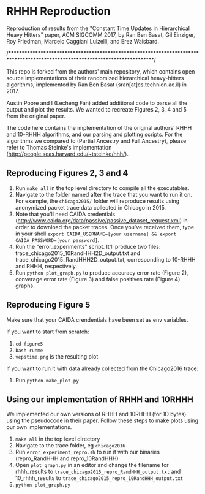 # RHHH Reproduction
Reproduction of results from the "Constant Time Updates in Hierarchical Heavy Hitters" paper, ACM SIGCOMM 2017, by Ran Ben Basat, Gil Einziger, Roy Friedman, Marcelo Caggiani Luizelli, and Erez Waisbard.

/******************************************************************************************************************************/

This repo is forked from the authors' main repository, which contains open source implementations of their randomized hierarchical heavy-hitters algorithms, implemented by Ran Ben Basat (sran[at]cs.technion.ac.il) in 2017.

Austin Poore and I (Lecheng Fan) added additional code to parse all the output and plot the results. We wanted to recreate Figures 2, 3, 4 and 5 from the original paper.

The code here contains the implementation of the original authors' RHHH and 10-RHHH algorithms, and our parsing and plotting scripts.
For the algorithms we compared to (Partial Ancestry and Full Ancestry), please refer to Thomas Steinke's implementation (http://people.seas.harvard.edu/~tsteinke/hhh/).

## Reproducing Figures 2, 3 and 4

1. Run `make all` in the top level directory to compile all the executables.
2. Navigate to the folder named after the trace that you want to run it on. For example, the `chicago2015/` folder will reproduce results using anonymized packet trace data collected in Chicago in 2015. 
3. Note that you'll need CAIDA credentials (http://www.caida.org/data/passive/passive_dataset_request.xml) in order to download the packet traces. Once you've received them, type in your shell `export CAIDA_USERNAME=[your username] && export CAIDA_PASSWORD=[your password]`.
4. Run the "error_experiments" script. It'll produce two files: trace_chicago2015_10RandHHH2D_output.txt and trace_chicago2015_RandHHH2D_output.txt, corresponding to 10-RHHH and RHHH, respectively.
5. Run `python plot_graph.py` to produce accuracy error rate (Figure 2), converage error rate (Figure 3) and false positives rate (Figure 4) graphs.

## Reproducing Figure 5
Make sure that your CAIDA crendentials have been set as env variables.

If you want to start from scratch:
1. `cd figure5`
2. `bash runme`
3. `vepstime.png` is the resulting plot

If you want to run it with data already collected from the Chicago2016 trace:
1. Run `python make_plot.py`

## Using our implementation of RHHH and 10RHHH
We implemented our own versions of RHHH and 10RHHH (for 1D bytes) using the pseudocode in their paper. Follow these steps to make plots using our own implementations.
1. `make all` in the top level directory
2. Navigate to the trace folder, eg `chicago2016`
3. Run `error_experiment_repro.sh` to run it with our binaries (repro_RandHHH and repro_10RandHHH)
4. Open `plot_graph.py` in an editor and change the filename for rhhh_results to `trace_chicago2015_repro_RandHHH_output.txt` and 10_rhhh_results to `trace_chicago2015_repro_10RandHHH_output.txt`
5. `python plot_graph.py`
